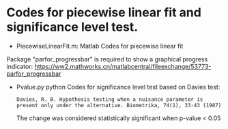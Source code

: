 # Codes for piecewise linear fit and significance level test.

- PiecewiseLinearFit.m: Matlab Codes for piecewise linear fit
  
Package "parfor_progressbar" is required to show a graphical progress indicator: https://ww2.mathworks.cn/matlabcentral/fileexchange/53773-parfor_progressbar

 
- Pvalue.py python Codes for significance level test based on Davies test:
  <pre><code>Davies, R. B. Hypothesis testing when a nuisance parameter is present only under the alternative. Biometrika, 74(1), 33-43 (1987)</code></pre>
  The change was considered statistically significant when p-value < 0.05
  
